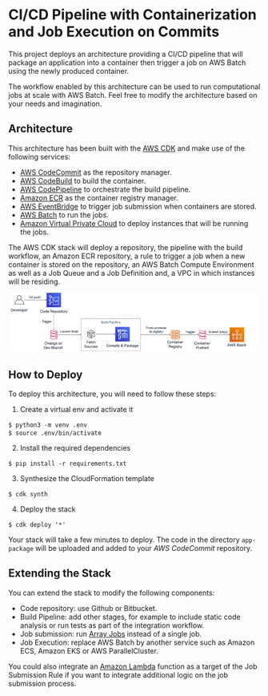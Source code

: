 
# CI/CD Pipeline with Containerization and Job Execution on Commits

This project deploys an architecture providing a CI/CD pipeline that will
package an application into a container then trigger a job on AWS Batch using
the newly produced container.

The workflow enabled by this architecture can be used to run computational jobs
at scale with AWS Batch. Feel free to modify the architecture based on your needs
and imagination.

## Architecture

This architecture has been built with the [AWS CDK](https://aws.amazon.com/cdk/)
and make use of the following services:

- [AWS CodeCommit](https://aws.amazon.com/codecommit/) as the repository manager.
- [AWS CodeBuild](https://aws.amazon.com/codebuild/) to build the container.
- [AWS CodePipeline](https://aws.amazon.com/codepipeline/) to orchestrate the build pipeline.
- [Amazon ECR](https://aws.amazon.com/ecr/) as the container registry manager.
- [AWS EventBridge](https://aws.amazon.com/eventbridge/) to trigger job submission when containers are stored.
- [AWS Batch](https://aws.amazon.com/batch/) to run the jobs.
- [Amazon Virtual Private Cloud](https://aws.amazon.com/vpc/) to deploy instances that will be running the jobs.

The AWS CDK stack will deploy a repository, the pipeline with the build workflow,
an Amazon ECR repository, a rule to trigger a job when a new container is stored
on the repository, an AWS Batch Compute Environment as well as a Job Queue and
a Job Definition and, a VPC in which instances will be residing.


![architecture](./doc/ci-cd-diagram.png)

## How to Deploy

To deploy this architecture, you will need to follow these steps:

1. Create a virtual env and activate it
```
$ python3 -m venv .env
$ source .env/bin/activate
```
2. Install the required dependencies
```
$ pip install -r requirements.txt
```
3. Synthesize the CloudFormation template
```
$ cdk synth
```
4. Deploy the stack
```
$ cdk deploy '*'
```

Your stack will take a few minutes to deploy. The code in the directory
 `app-package` will be uploaded and added to your *AWS CodeCommit* repository.

## Extending the Stack

You can extend the stack to modify the following components:

- Code repository: use Github or Bitbucket.
- Build Pipeline: add other stages, for example to include static code analysis or run tests as part of the integration workflow.
- Job submission: run [Array Jobs](https://docs.aws.amazon.com/batch/latest/userguide/array_jobs.html) instead of a single job.
- Job Execution: replace AWS Batch by another service such as Amazon ECS, Amazon EKS or AWS ParallelCluster.

You could also integrate an [Amazon Lambda](https://aws.amazon.com/lambda/)
function as a target of the Job Submission Rule if you want to integrate
additional logic on the job submission process.
